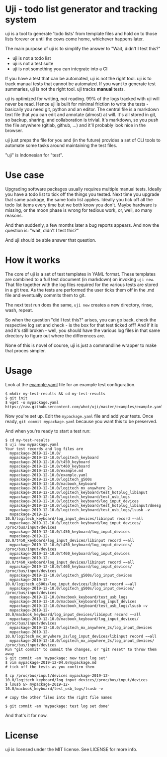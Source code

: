 Uji - todo list generator and tracking system
=============================================

uji is a tool to generate 'todo lists' from template files and hold on to
those lists forever or until the cows come home, whichever happens later.

The main purpose of uji is to simplify the answer to "Wait, didn't I test
this?"

- uji is not a todo list
- uji is not a test suite
- uji is not something you can integrate into a CI

If you have a test that can be automated, uji is not the right tool. uji
is to track manual tests that cannot be automated. If you want to generate
test summaries, uji is not the right tool. uji tracks **manual** tests.

uji is optimized for writing, not reading. 99% of the logs tracked with uji
will never be read. Hence uji is built for minimal friction to write the
tests - basically you need git, python and an editor. The central file is
a markdown text file that you can edit and annotate (almost) at will.
It's all stored in git, so backup, sharing, and collaboration is trivial.
It's markdown, so you push the file anywhere (gitlab, github, ...) and it'll
probably look nice in the browser.

uji just preps the file for you and (in the future) provides a set of
CLI tools to automate some tasks around maintaining the test files.

"uji" is Indonesian for "test".

Use case
========

Upgrading software packages usually requires multiple manual tests. Ideally
you have a todo list to tick off the things you tested. Next time you
upgrade that same package, the same todo list applies. Ideally you tick off
all the todo list items every time but we both know you don't. Maybe
hardware is missing, or the moon phase is wrong for tedious work, or, well,
so many reasons.

And then suddenly, a few months later a bug reports appears. And now the
question is: "wait, didn't I test this?"

And uji should be able answer that question.

How it works
============

The core of uji is a set of test templates in YAML format. These templates
are combined to a full test document (in markdown) on invoking `uji new`.
That file together with the log files required for the various tests are
stored in a git tree. As the tests are performed the user ticks them off in
the .md file and eventually commits them to git.

The next test run does the same, `uji new` creates a new directory, rinse,
wash, repeat.

So when the question "did I test this?" arises, you can go back, check the
respective log set and check - is the box for that test ticked off?
And if it is and it's still broken - well, you should have the various log
files in that same directory to figure out where the differences are.

None of this is novel of course, uji is just a commandline wrapper to make
that proces simpler.

Usage
=====

Look at the [example.yaml](example.yaml) file for an example test
configuration.

```
$ mkdir my-test-results && cd my-test-results
$ git init
$ wget -o mypackage.yaml https://raw.githubusercontent.com/whot/uji/master/examples/example.yaml
```

Now you're set up. Edit the `mypackage.yaml` file and add your tests.
Once ready, `git commit mypackage.yaml` because you want this to be
preserved.

And when you're ready to start a test run:

```
$ cd my-test-results
$ uji new mypackage.yaml
Your test records and log files are
  mypackage-2019-12-10.0/
  mypackage-2019-12-10.0/logitech_keyboard
  mypackage-2019-12-10.0/t450_keyboard
  mypackage-2019-12-10.0/t460_keyboard
  mypackage-2019-12-10.0/example.md
  mypackage-2019-12-10.0/example.yaml
  mypackage-2019-12-10.0/logitech_g500s
  mypackage-2019-12-10.0/macbook_keyboard
  mypackage-2019-12-10.0/logitech_mx_anywhere_2s
  mypackage-2019-12-10.0/logitech_keyboard/test_hotplug_libinput
  mypackage-2019-12-10.0/logitech_keyboard/test_usb_logs
  mypackage-2019-12-10.0/logitech_keyboard/log_input_devices
  mypackage-2019-12-10.0/logitech_keyboard/test_hotplug_libinput/dmesg
  mypackage-2019-12-10.0/logitech_keyboard/test_usb_logs/lsusb −v
  mypackage-2019-12-10.0/logitech_keyboard/log_input_devices/libinput record −−all
  mypackage-2019-12-10.0/logitech_keyboard/log_input_devices/∕proc∕bus∕input∕devices
  mypackage-2019-12-10.0/t450_keyboard/log_input_devices
  mypackage-2019-12-10.0/t450_keyboard/log_input_devices/libinput record −−all
  mypackage-2019-12-10.0/t450_keyboard/log_input_devices/∕proc∕bus∕input∕devices
  mypackage-2019-12-10.0/t460_keyboard/log_input_devices
  mypackage-2019-12-10.0/t460_keyboard/log_input_devices/libinput record −−all
  mypackage-2019-12-10.0/t460_keyboard/log_input_devices/∕proc∕bus∕input∕devices
  mypackage-2019-12-10.0/logitech_g500s/log_input_devices
  mypackage-2019-12-10.0/logitech_g500s/log_input_devices/libinput record −−all
  mypackage-2019-12-10.0/logitech_g500s/log_input_devices/∕proc∕bus∕input∕devices
  mypackage-2019-12-10.0/macbook_keyboard/test_usb_logs
  mypackage-2019-12-10.0/macbook_keyboard/log_input_devices
  mypackage-2019-12-10.0/macbook_keyboard/test_usb_logs/lsusb −v
  mypackage-2019-12-10.0/macbook_keyboard/log_input_devices/libinput record −−all
  mypackage-2019-12-10.0/macbook_keyboard/log_input_devices/∕proc∕bus∕input∕devices
  mypackage-2019-12-10.0/logitech_mx_anywhere_2s/log_input_devices
  mypackage-2019-12-10.0/logitech_mx_anywhere_2s/log_input_devices/libinput record −−all
  mypackage-2019-12-10.0/logitech_mx_anywhere_2s/log_input_devices/∕proc∕bus∕input∕devices
Run "git commit" to commit the changes, or "git reset" to throw them away
$ git commit -am 'mypackage: new test log set'
$ vim mypackage-2019-12-04.0/mypackage.md
# tick off the tests as you confirm them

$ cp /proc/bus/input/devices mypackage-2019-12-10.0/logitech_keyboard/log_input_devices/∕proc∕bus∕input∕devices
$ lsusb &> mypackage-2019-12-10.0/macbook_keyboard/test_usb_logs/lsusb −v

# copy the other files into the right file names

$ git commit -am 'mypackage: test log set done'
```

And that's it for now.

License
=======

uji is licensed under the MIT license. See LICENSE for more info.

